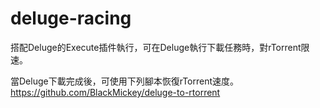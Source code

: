 # deluge-racing
搭配Deluge的Execute插件執行，可在Deluge執行下載任務時，對rTorrent限速。

當Deluge下載完成後，可使用下列腳本恢復rTorrent速度。
https://github.com/BlackMickey/deluge-to-rtorrent
